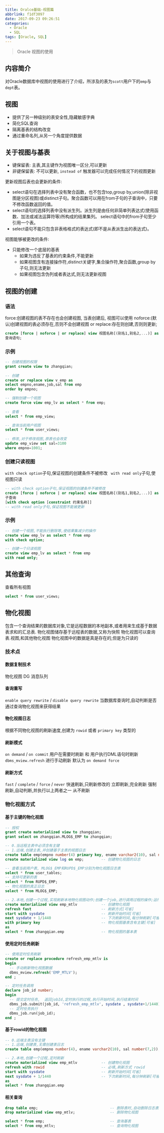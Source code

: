 ```yaml
---
title: Oralce基础-视图篇
abbrlink: f1df3097
date: 2017-09-23 09:26:51
categories:
  - Oracle
  - SQL
tags: [Oracle, SQL]
---
```


> Oracle 视图的使用

<!--more-->



## 内容简介

对Oracle数据库中视图的使用进行了介绍，所涉及的表为`scott`用户下的`emp`与`dept`表。

## 视图

* 提供了另一种级别的表安全性,隐藏敏感字典
* 简化SQL查询
* 隔离基表的结构改变
* 通过重命名列,从另一个角度提供数据

## 关于视图与基表

- 键保留表:  	主表,其主键作为视图唯一区分,可以更新
- 非键保留表: 	不可以更新, `instead of`  触发器可以完成任何情况下的视图更新

更新视图后表也会更新的条件:

 - select语句在选择列表中没有聚合函数，也不包含top,group by,union(除非视图是分区视图)或distinct子句。聚合函数可以用在from子句的子查询中，只要不修改函数返回的值。  
 - select语句的选择列表中没有派生列。派生列是由任何非简单列表达式(使用函数、加法或减法运算符等)所构成的结果集列。  select语句中的from子句至少引用一个表。
 - select语句不能只包含非表格格式的表达式(即不是从表派生出的表达式)。

视图能够被更改的条件:

- 只能修改一个底层的基表
  * 如果为违反了基表的约束条件,不能更新
  * 如果视图含有连接操作符,distinct关键字,集合操作符,聚合函数,group by子句,则无法更新
  * 如果视图包含伪列或者表达式,则无法更新视图



## 视图的创建

### 语法
force:创建视图的表不存在也会创建视图, 当表创建后, 视图可以使用
noforce:(默认)创建视图的表必须存在,否则不会创建视图
or replace:存在则创建,否则则更新;

``` sql
create [force | noforce | or replace] view 视图名称[(别名1,别名2,...)] as
查询语句;
```

### 示例
``` sql
-- 创建视图的权限
grant create view to zhangqian;
 
-- 创建
create or replace view v_emp as
select empno,ename,job,sal from emp
order by empno;

-- 强制创建一个视图
create force view emp_lv as select * from emp;
 
-- 查看
select * from emp_view;

-- 查询当前用户视图
select * from user_views;
 
-- 修改,对于修改视图,原表也会改变
update emp_view set sal=3100
where empno=1001;

```
### 创建只读视图
`with check option`子句,保证视图的创建条件不被修改
` with read only`子句,使视图只读

``` sql
-- with check option子句,保证视图的创建条件不被修改
create [force | noforce | or replace] view 视图名称[(别名1,别名2,...)] as
子查询
[with check option [constraint 约束名称]]
-- with read only子句,保证视图不能被更新
```

### 示例

```sql
-- 创建一个视图,不能执行删除等,使结果集减少的操作
create view emp_lv as select * from emp
with check option;

-- 创建一个只读视图
create view emp_lv as select * from emp
with read only;
```



## 其他查询

查看所有视图

```sql
select * from user_views;
```



## 物化视图

  包含一个查询结果的数据库对象,它是远程数据的本地副本,或者用来生成基于数据表求和的汇总表.
  物化视图储存基于远程表的数据,又称为快照
  物化视图可以查询表.视图,和其他物化视图
  物化视图中的数据是真是存在的,但是为只读的

### 技术点

#### 数据复制技术
物化视图 DG 消息队列

#### 查询重写

`enable query rewrite` / `disable query rewrite`
当数据库查询时,自动判断是否通过查询物化视图来获得结果

#### 物化视图日志

根据不同物化视图的刷新速度,创建为 `rowid` 或者 `primary key` 类型的

#### 刷新模式

`on demand` / `on commit`
用户在需要时刷新 和 用户执行DML语句时刷新
`dbms_mview.refresh` 进行手动刷新
默认为 `on demand force`

#### 刷新方式

`fast` / `complete` / `force` / `never`
快速刷新,只刷新修改的
立即刷新,完全刷新
强制刷新,自动判断,并执行以上两者之一
从不刷新

### 物化视图方式

#### 基于主键的物化视图

```sql
-- 授权
grant create materialized view to zhangqian;
grant select on zhangqian.MLOG$_EMP to zhangqian;

-- 0.当远程主表中必须含有主键
-- 1.远端,创建主表,并创建基于主表的视图日志
create table emp(empno number(4) primary key, ename varchar2(10), sal number(7,2));  -- 创建主表,带主键
create materialized view log on emp;     	-- 创建物化视图的日志

-- 查看当前用户表, MLOG$_EMP和RUPD$_EMP分别为物化视图日志表
select * from user_tables;
-- 支持可更新的表
select * from RUPD$_EMP;
-- 物化视图的真正日志
select * from MLOG$_EMP;

-- 2.本地,创建一个过程,实现刷新本地物化视图动作;创建一个job,进行调用过程的操作;运行这个job,则本地数据会与远端数据自动同步刷新一次
create materialized view emp_mtlv        	-- 创建物化视图
refresh fast                             	-- 刷新方式[可省]
start with sysdate                       	-- 刷新开始时间[可省]
next sysdate + 1/1440                    	-- 下次刷新时间,每分钟刷新[可省]
with primary key                         	-- 物化视图基表含有主键[可省]
as
select * from zhangqian.emp           	 	-- 物化视图的基本表
```

#### 使用定时任务刷新

```sql
-- 使用定时任务刷新
create or replace procedure refresh_emp_mtlv is
begin
  -- 手动刷新物化视图数据
  dbms_mview.refresh('EMP_MTLV'); 
end ; 

-- 定时任务调用
declare job_id number;
begin
  -- 提交定时任务,  返回jobId,定时执行的过程,执行开始时间,执行结束时间
  dbms_job.submit(job_id, 'refresh_emp_mtlv', sysdate , sysdate+1/1440);
  -- 定时任务执行
  dbms_job.run(job_id);
end ;
```

#### 基于rowid的物化视图

```sql
-- 0.远端主表没有主键
-- 1.远端,创建表,无需创建表日志
create table emp(empno number(4), ename varchar2(10), sal number(7,2));  -- 创建主表,带主键

-- 2.本地,创建一个过程,定时刷新
create materialized view emp_mtlv        	-- 创建物化视图
refresh with rowid                       	-- 必填,刷新方式 rowid
start with sysdate                       	-- 刷新开始时间[可省]
next sysdate + 1/1440                    	-- 下次刷新时间,每分钟刷新[可省]
as
select * from zhangqian.emp
```

#### 相关查询

```sql
drop table emp;  								-- 删除表时,自动删除日志表
drop materialized view emp_mtlv;  				-- 删除物化视图

select * from emp;								-- 查询基表
select * from emp_mtlv;							-- 查询物化视图
```
